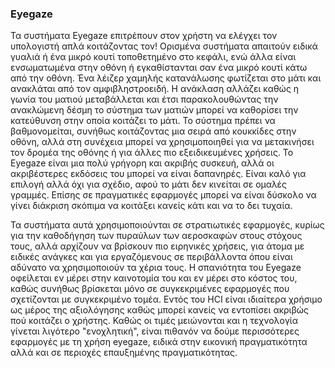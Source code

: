 ### Eyegaze

Τα συστήματα Eyegaze επιτρέπουν στον χρήστη να ελέγχει τον υπολογιστή απλά κοιτάζοντας τον! Ορισμένα συστήματα απαιτούν ειδικά γυαλιά ή ένα μικρό κουτί τοποθετημένο στο κεφάλι, ενώ άλλα είναι ενσωματωμένα στην οθόνη ή εγκαθίστανται σαν ένα μικρό κουτί κάτω από την οθόνη. Ένα λέιζερ χαμηλής κατανάλωσης φωτίζεται στο μάτι και ανακλάται από τον αμφιβληστροειδή. Η ανάκλαση αλλάζει καθώς η γωνία του ματιού μεταβάλλεται και έτσι παρακολουθώντας την ανακλώμενη δέσμη το σύστημα των ματιών μπορεί να καθορίσει την κατεύθυνση στην οποία κοιτάζει το μάτι. Το σύστημα πρέπει να βαθμονομείται, συνήθως κοιτάζοντας μια σειρά από κουκκίδες στην οθόνη, αλλά στη συνέχεια μπορεί να χρησιμοποιηθεί για να μετακινήσει τον δρομέα της οθόνης ή για άλλες πιο εξειδικευμένες χρήσεις. Το Eyegaze είναι μια πολύ γρήγορη και ακριβής συσκευή, αλλά οι ακριβέστερες εκδόσεις του μπορεί να είναι δαπανηρές. Είναι καλό για επιλογή αλλά όχι για σχέδιο, αφού το μάτι δεν κινείται σε ομαλές γραμμές. Επίσης σε πραγματικές εφαρμογές μπορεί να είναι δύσκολο να γίνει διάκριση σκόπιμα να κοιτάξει κανείς κάτι και να το δει τυχαία.

Τα συστήματα αυτά χρησιμοποιούνται σε στρατιωτικές εφαρμογές, κυρίως για την καθοδήγηση των πυραύλων των αεροσκαφών στους στόχους τους, αλλά αρχίζουν να βρίσκουν πιο ειρηνικές χρήσεις, για άτομα με ειδικές ανάγκες και για εργαζόμενους σε περιβάλλοντα όπου είναι αδύνατο να χρησιμοποιούν τα χέρια τους. Η σπανιότητα του Eyegaze οφείλεται εν μέρει στην καινοτομία του και εν μέρει στο κόστος του,
καθώς συνήθως βρίσκεται μόνο σε συγκεκριμένες εφαρμογές που σχετίζονται με συγκεκριμένο τομέα. Εντός του HCI είναι ιδιαίτερα χρήσιμο ως μέρος της αξιολόγησης καθώς μπορεί κανείς να εντοπίσει ακριβώς πού κοιτάζει ο χρήστης. Καθώς οι τιμές μειώνονται και η τεχνολογία γίνεται λιγότερο "ενοχλητική", είναι πιθανόν να δούμε περισσότερες εφαρμογές με τη χρήση eyegaze, ειδικά στην εικονική πραγματικότητα αλλά και σε περιοχές επαυξημένης πραγματικότητας.
